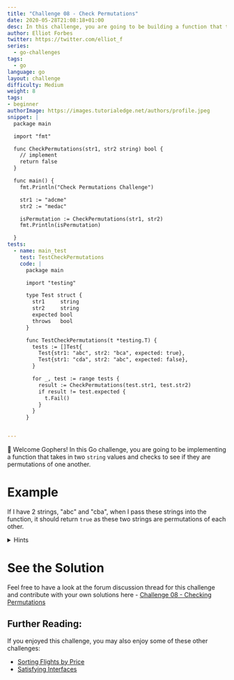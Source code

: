 ```yaml
---
title: "Challenge 08 - Check Permutations"
date: 2020-05-28T21:08:18+01:00
desc: In this challenge, you are going to be building a function that takes in two string values and checks to see if they are permutations of each other!
author: Elliot Forbes
twitter: https://twitter.com/elliot_f
series:
  - go-challenges
tags:
  - go
language: go
layout: challenge
difficulty: Medium
weight: 8
tags:
- beginner
authorImage: https://images.tutorialedge.net/authors/profile.jpeg
snippet: |
  package main

  import "fmt"

  func CheckPermutations(str1, str2 string) bool {
    // implement
    return false
  }

  func main() {
    fmt.Println("Check Permutations Challenge")

    str1 := "adcme"
    str2 := "medac"

    isPermutation := CheckPermutations(str1, str2)
    fmt.Println(isPermutation)

  }
tests:
  - name: main_test
    test: TestCheckPermutations
    code: |
      package main

      import "testing"

      type Test struct {
        str1     string
        str2     string
        expected bool
        throws   bool
      }

      func TestCheckPermutations(t *testing.T) {
        tests := []Test{
          Test{str1: "abc", str2: "bca", expected: true},
          Test{str1: "cda", str2: "abc", expected: false},
        }

        for _, test := range tests {
          result := CheckPermutations(test.str1, test.str2)
          if result != test.expected {
            t.Fail()
          }
        }
      }


---
```


👋 Welcome Gophers! In this Go challenge, you are going to be implementing a function that takes in two `string` values and checks to see if they are permutations of one another.

# Example

If I have 2 strings, "abc" and "cba", when I pass these strings into the function, it should return `true` as these two strings are permutations of each other. 


<details><summary>Hints</summary>

> You can iterate through all the characters in a string using the `range` keyword in a for loop

```go
// prints out the position and the rune
for pos, char := range str1 {
  fmt.Printf("%d: %c\n", pos, char)
}
```

Start off by building up a map of these `rune` values to the number of occurrences in one for loop and then work from there.

</details>

<Quiz question="How can we optimize this function so that it is not performing unnecessary calculations?" answer="We can implement all of the above checks to ensure that the function only does what it has to before returning the correct answer" correct="C" A="We can check the length of each string at the start of the function and return false if they differ" B="We can use maps to efficiently lookup perviously encountered characters" C="All of the Above" />

# See the Solution

Feel free to have a look at the forum discussion thread for this challenge and contribute with your own solutions here - [Challenge 08 - Checking Permutations](https://discuss.tutorialedge.net/t/challenge-08-checking-permutations/25/2) 

## Further Reading:

If you enjoyed this challenge, you may also enjoy some of these other challenges:

* [Sorting Flights by Price](/challenges/go/sort-by-price/)
* [Satisfying Interfaces](/challenges/go/interfaces/)